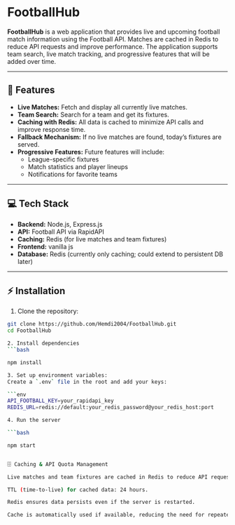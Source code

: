 # FootballHub

**FootballHub** is a web application that provides live and upcoming football match information using the Football API. Matches are cached in Redis to reduce API requests and improve performance. The application supports team search, live match tracking, and progressive features that will be added over time.  

---

## 📝 Features

- **Live Matches:** Fetch and display all currently live matches.  
- **Team Search:** Search for a team and get its fixtures.  
- **Caching with Redis:** All data is cached to minimize API calls and improve response time.  
- **Fallback Mechanism:** If no live matches are found, today’s fixtures are served.  
- **Progressive Features:** Future features will include:
  - League-specific fixtures  
  - Match statistics and player lineups  
  - Notifications for favorite teams  

---

## 💻 Tech Stack

- **Backend:** Node.js, Express.js  
- **API:** Football API via RapidAPI  
- **Caching:** Redis (for live matches and team fixtures)  
- **Frontend:** vanilla js 
- **Database:** Redis (currently only caching; could extend to persistent DB later)  

---

## ⚡ Installation

1. Clone the repository:
```bash
git clone https://github.com/Hemdi2004/FootballHub.git
cd FootballHub

2. Install dependencies
```bash

npm install

3. Set up environment variables:  
Create a `.env` file in the root and add your keys:

```env
API_FOOTBALL_KEY=your_rapidapi_key
REDIS_URL=redis://default:your_redis_password@your_redis_host:port

4. Run the server

```bash

npm start


🗄 Caching & API Quota Management

Live matches and team fixtures are cached in Redis to reduce API requests.

TTL (time-to-live) for cached data: 24 hours.

Redis ensures data persists even if the server is restarted.

Cache is automatically used if available, reducing the need for repeated API calls.

